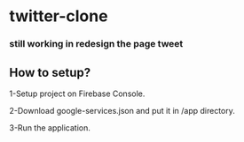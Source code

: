 # twitter-clone

### still working in redesign the page tweet 

## How to setup?
1-Setup project on Firebase Console.

2-Download google-services.json and put it in /app directory.

3-Run the application.
